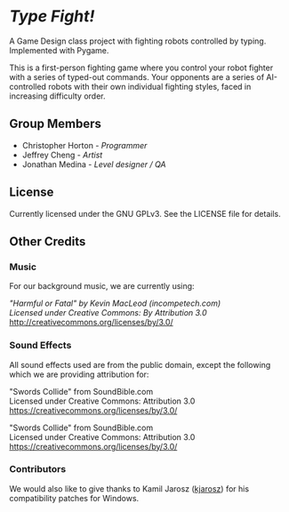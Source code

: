 # *Type Fight!*
A Game Design class project with fighting robots controlled by typing. Implemented with Pygame.

This is a first-person fighting game where you control your robot fighter with a series of typed-out commands. Your opponents are a series of AI-controlled robots with their own individual fighting styles, faced in increasing difficulty order.

## Group Members
- Christopher Horton - *Programmer*
- Jeffrey Cheng - *Artist*
- Jonathan Medina - *Level designer / QA*

## License
Currently licensed under the GNU GPLv3. See the LICENSE file for details.

## Other Credits

### Music

For our background music, we are currently using:

*"Harmful or Fatal" by Kevin MacLeod (incompetech.com)*<br />
*Licensed under Creative Commons: By Attribution 3.0*<br />
http://creativecommons.org/licenses/by/3.0/

### Sound Effects

All sound effects used are from the public domain, except the following which we are providing attribution for:

"Swords Collide" from SoundBible.com<br />
Licensed under Creative Commons: Attribution 3.0<br />
https://creativecommons.org/licenses/by/3.0/

"Swords Collide" from SoundBible.com<br />
Licensed under Creative Commons: Attribution 3.0<br />
https://creativecommons.org/licenses/by/3.0/

### Contributors

We would also like to give thanks to Kamil Jarosz ([kjarosz](https://github.com/kjarosz)) for his compatibility patches for Windows.
